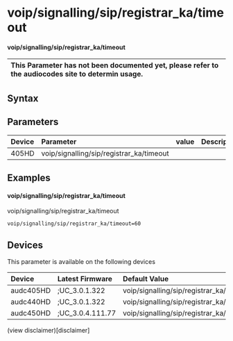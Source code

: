 ﻿---
description: voip/signalling/sip/registrar_ka/timeout
search: false
---

# voip/signalling/sip/registrar_ka/timeout

#### voip/signalling/sip/registrar_ka/timeout


| This Parameter has not been documented yet, please refer to the audiocodes site to determin usage.  | 
| :--- |

## Syntax

## Parameters
|Device|Parameter|value|Description|
|:---|:---|:---|:---|
| 405HD | voip/signalling/sip/registrar_ka/timeout |  |  |

## Examples
#### voip/signalling/sip/registrar_ka/timeout

voip/signalling/sip/registrar_ka/timeout

```
voip/signalling/sip/registrar_ka/timeout=60
```

## Devices
This parameter is available on the following devices

| Device | Latest Firmware | Default Value |
|:---|:---|:---|
| audc405HD | ;UC_3.0.1.322 | voip/signalling/sip/registrar_ka/timeout=60 
| audc440HD | ;UC_3.0.1.322 | voip/signalling/sip/registrar_ka/timeout=60 
| audc450HD | ;UC_3.0.4.111.77 | voip/signalling/sip/registrar_ka/timeout=60 

(view disclaimer)[disclaimer]
